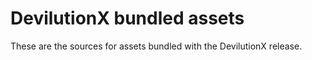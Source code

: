 # DevilutionX bundled assets

These are the sources for assets bundled with the DevilutionX release.
